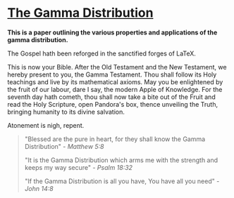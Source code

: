 # [The Gamma Distribution](https://etiennecollin.com/project/gamma-distribution)

**This is a paper outlining the various properties and applications of the gamma distribution.**

The Gospel hath been reforged in the sanctified forges of LaTeX.

This is now your Bible. After the Old Testament and the New Testament, we hereby present to you, the Gamma Testament. Thou shall follow its Holy teachings and live by its mathematical axioms. May you be enlightened by the fruit of our labour, dare I say, the modern Apple of Knowledge. For the seventh day hath cometh, thou shall now take a bite out of the Fruit and read the Holy Scripture, open Pandora's box, thence unveiling the Truth, bringing humanity to its divine salvation.

Atonement is nigh, repent.

> "Blessed are the pure in heart, for they shall know the Gamma Distribution" - _Matthew 5:8_
>
> "It is the Gamma Distribution which arms me with the strength and keeps my way secure" - _Psalm 18:32_
>
> "If the Gamma Distribution is all you have, You have all you need" - _John 14:8_
